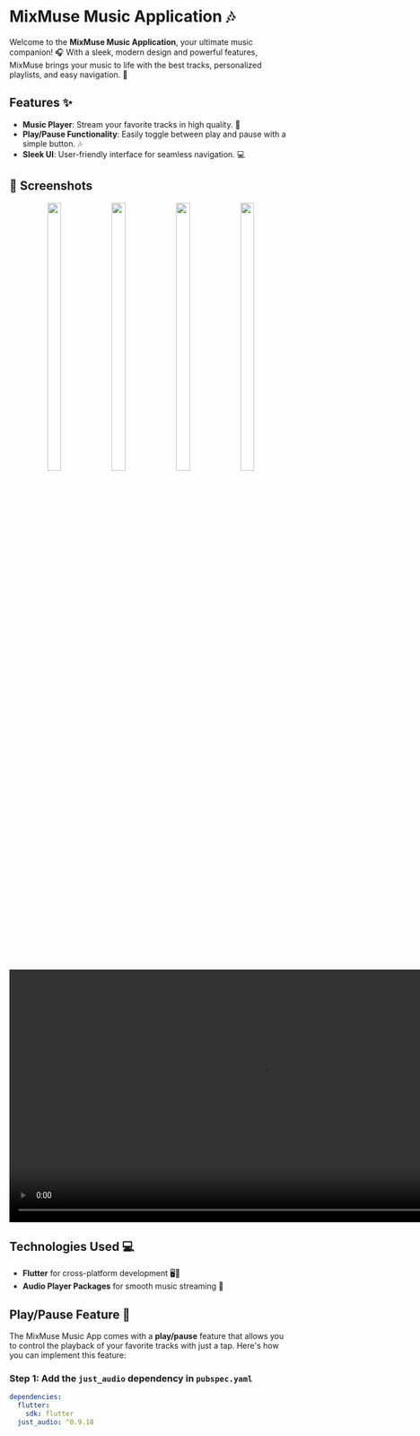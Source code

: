 





# MixMuse Music Application 🎶

Welcome to the **MixMuse Music Application**, your ultimate music companion! 🎧 With a sleek, modern design and powerful features, MixMuse brings your music to life with the best tracks, personalized playlists, and easy navigation. 🚀

## Features ✨
- **Music Player**: Stream your favorite tracks in high quality. 🎵
- **Play/Pause Functionality**: Easily toggle between play and pause with a simple button. 🎶
- **Sleek UI**: User-friendly interface for seamless navigation. 💻

## 📸 Screenshots

<div align="center">
  <img src="https://github.com/user-attachments/assets/0b2ca041-7a00-4b9a-b7ee-8fbbf78cc7cd" height="35%" width="22%" />
  <img src="https://github.com/user-attachments/assets/ef8dea34-4188-493c-802c-d4e92182f4b1" height="35%" width="22%" />
  <img src="https://github.com/user-attachments/assets/ee7b4362-e44d-4902-ae27-db8837191919" height="35%" width="22%" />
  <img src="https://github.com/user-attachments/assets/90b9fbf9-7f89-459d-8fad-7352150d45ce" height="35%" width="22%" />
</div>

<div align="center">
  <video height="450" src="https://github.com/user-attachments/assets/80ba239d-7fc8-4ba6-b123-efa355abd6a7" controls />
</div>








## Technologies Used 💻
- **Flutter** for cross-platform development 🖥️📱
- **Audio Player Packages** for smooth music streaming 🎵

## Play/Pause Feature 🎵

The MixMuse Music App comes with a **play/pause** feature that allows you to control the playback of your favorite tracks with just a tap. Here's how you can implement this feature:

### Step 1: Add the `just_audio` dependency in `pubspec.yaml`

```yaml
dependencies:
  flutter:
    sdk: flutter
  just_audio: ^0.9.18
